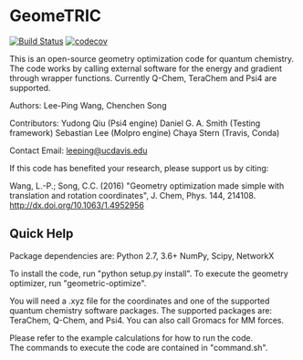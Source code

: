 # GeomeTRIC
[![Build Status](https://travis-ci.org/leeping/geomeTRIC.svg?branch=master)](https://travis-ci.org/leeping/geomeTRIC)
[![codecov](https://codecov.io/gh/leeping/geometric/branch/master/graph/badge.svg)](https://codecov.io/gh/leeping/geometric)

This is an open-source geometry optimization code for quantum
chemistry.  The code works by calling external software for the energy
and gradient through wrapper functions.  Currently Q-Chem, TeraChem
and Psi4 are supported.

Authors: Lee-Ping Wang, Chenchen Song

Contributors:
Yudong Qiu (Psi4 engine)
Daniel G. A. Smith (Testing framework)
Sebastian Lee (Molpro engine)
Chaya Stern (Travis, Conda)

Contact Email: leeping@ucdavis.edu

If this code has benefited your research, please support us by citing:

Wang, L.-P.; Song, C.C. (2016) "Geometry optimization made simple with translation and rotation coordinates", J. Chem, Phys. 144, 214108.
http://dx.doi.org/10.1063/1.4952956

## Quick Help

Package dependencies are:
Python 2.7, 3.6+
NumPy, Scipy, NetworkX

To install the code, run "python setup.py install".
To execute the geometry optimizer, run "geometric-optimize".

You will need a .xyz file for the coordinates and one of the supported 
quantum chemistry software packages.  The supported packages are:
TeraChem, Q-Chem, and Psi4.  You can also call Gromacs for MM forces.

Please refer to the example calculations for how to run the code.  
The commands to execute the code are contained in "command.sh".

